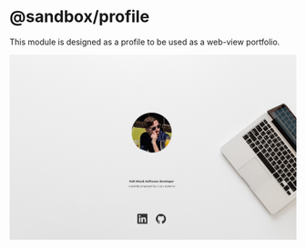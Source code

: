 # @sandbox/profile

This module is designed as a profile to be used as a web-view portfolio.

![example](./example.png)
